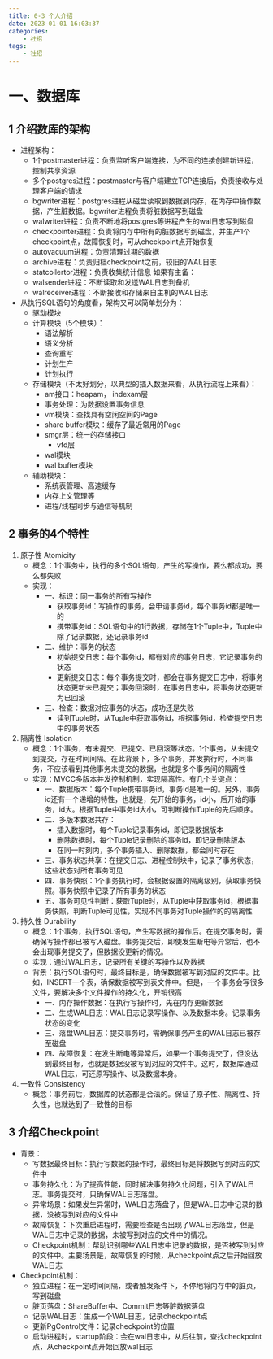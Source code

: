 ```yaml
---
title: 0-3 个人介绍
date: 2023-01-01 16:03:37
categories:
    - 社招
tags:
    - 社招
---
```


# 一、数据库
## 1 介绍数库的架构
- 进程架构：
    - 1个postmaster进程：负责监听客户端连接，为不同的连接创建新进程，控制共享资源
    - 多个postgres进程：postmaster与客户端建立TCP连接后，负责接收与处理客户端的请求
    - bgwriter进程：postgres进程从磁盘读取到数据到内存，在内存中操作数据，产生脏数据。bgwriter进程负责将脏数据写到磁盘
    - walwriter进程：负责不断地将postgres等进程产生的wal日志写到磁盘
    - checkpointer进程：负责将内存中所有的脏数据写到磁盘，并生产1个checkpoint点，故障恢复时，可从checkpoint点开始恢复
    - autovacuum进程：负责清理过期的数据
    - archive进程：负责归档checkpoint之前，较旧的WAL日志
    - statcollertor进程：负责收集统计信息
    如果有主备：
    - walsender进程：不断读取和发送WAL日志到备机
    - walreceiver进程：不断接收和存储来自主机的WAL日志
- 从执行SQL语句的角度看，架构又可以简单划分为：
    - 驱动模块
    - 计算模块（5个模块）：
        - 语法解析
        - 语义分析
        - 查询重写
        - 计划生产
        - 计划执行
    - 存储模块（不太好划分，以典型的插入数据来看，从执行流程上来看）：
        - am接口：heapam， indexam层
        - 事务处理：为数据设置事务信息
        - vm模块：查找具有空闲空间的Page
        - share buffer模块：缓存了最近常用的Page
        - smgr层：统一的存储接口
            - vfd层
        - wal模块
        - wal buffer模块
    - 辅助模块：
        - 系统表管理、高速缓存
        - 内存上文管理等
        - 进程/线程同步与通信等机制

## 2 事务的4个特性
1. 原子性 Atomicity
    - 概念：1个事务中，执行的多个SQL语句，产生的写操作，要么都成功，要么都失败
    - 实现：
        - 一、标识：同一事务的所有写操作
            - 获取事务id：写操作的事务，会申请事务id，每个事务id都是唯一的
            - 携带事务id：SQL语句中的1行数据，存储在1个Tuple中，Tuple中除了记录数据，还记录事务id
        - 二、维护：事务的状态
            - 初始提交日志：每个事务id，都有对应的事务日志，它记录事务的状态
            - 更新提交日志：每个事务提交时，都会在事务提交日志中，将事务状态更新未已提交；事务回滚时，在事务日志中，将事务状态更新为已回滚
        - 三、检查：数据对应事务的状态，成功还是失败
            - 读到Tuple时，从Tuple中获取事务id，根据事务id，检查提交日志中的事务状态
2. 隔离性 Isolation
    - 概念：1个事务，有未提交、已提交、已回滚等状态。1个事务，从未提交到提交，存在时间间隔。在此背景下，多个事务，并发执行时，不同事务，不应该看到其他事务未提交的数据，也就是多个事务间的隔离性
    - 实现：MVCC多版本并发控制机制，实现隔离性。有几个关键点：
        - 一、数据版本：每个Tuple携带事务id，事务id是唯一的。另外，事务id还有一个递增的特性，也就是，先开始的事务，id小，后开始的事务，id大。根据Tuple中事务id大小，可判断操作Tuple的先后顺序。
        - 二、多版本数据共存：
            - 插入数据时，每个Tuple记录事务id，即记录数据版本
            - 删除数据时，每个Tuple记录删除的事务id，即记录删除版本
            - 在同一时刻内，多个事务插入、删除数据，都会同时存在
        - 三、事务状态共享：在提交日志、进程控制块中，记录了事务状态，这些状态对所有事务可见
        - 四、事务快照：1个事务执行时，会根据设置的隔离级别，获取事务快照。事务快照中记录了所有事务的状态
        - 五、事务可见性判断：获取Tuple时，从Tuple中获取事务id，根据事务快照，判断Tuple可见性，实现不同事务对Tuple操作的的隔离性
3. 持久性 Durability
    - 概念：1个事务，执行SQL语句，产生写数据的操作后。在提交事务时，需确保写操作都已被写入磁盘。事务提交后，即使发生断电等异常后，也不会出现事务提交了，但数据没更新的情况。
    - 实现：通过WAL日志，记录所有关键的写操作以及数据
    - 背景：执行SQL语句时，最终目标是，确保数据被写到对应的文件中。比如，INSERT一个表，确保数据被写到表文件中。但是，一个事务会写很多文件，要解决多个文件操作的持久化，开销很高
        - 一、内存操作数据：在执行写操作时，先在内存更新数据
        - 二、生成WAL日志：WAL日志记录写操作、以及数据本身。记录事务状态的变化
        - 三、落盘WAL日志：提交事务时，需确保事务产生的WAL日志已被存至磁盘
        - 四、故障恢复：在发生断电等异常后，如果一个事务提交了，但没达到最终目标，也就是数据没被写到对应的文件中。这时，数据库通过WAL日志，可还原写操作、以及数据本身。
4. 一致性 Consistency
    - 概念：事务前后，数据库的状态都是合法的。保证了原子性、隔离性、持久性，也就达到了一致性的目标

## 3 介绍Checkpoint
- 背景：
    - 写数据最终目标：执行写数据的操作时，最终目标是将数据写到对应的文件中
    - 事务持久化：为了提高性能，同时解决事务持久化问题，引入了WAL日志。事务提交时，只确保WAL日志落盘。
    - 异常场景：如果发生异常时，WAL日志落盘了，但是WAL日志中记录的数据，没被写到对应的文件中
    - 故障恢复：下次重启进程时，需要检查是否出现了WAL日志落盘，但是WAL日志中记录的数据，未被写到对应的文件中的情况。
    - Checkpoint机制：帮助识别哪些WAL日志中记录的数据，是否被写到对应的文件中。主要场景是，故障恢复的时候，从checkpoint点之后开始回放WAL日志
- Checkpoint机制：
    - 独立进程：在一定时间间隔，或者触发条件下，不停地将内存中的脏页，写到磁盘
    - 脏页落盘：ShareBuffer中、Commit日志等脏数据落盘
    - 记录WAL日志：生成一个WAL日志，记录checkpoint点
    - 更新PgControl文件：记录checkpoint的位置
    - 启动进程时，startup阶段：会在wal日志中，从后往前，查找checkpoint点，从checkpoint点开始回放wal日志
